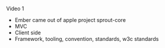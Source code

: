Video 1
 - Ember came out of apple project sprout-core
 - MVC
 - Client side
 - Framework, tooling, convention, standards, w3c standards

 

